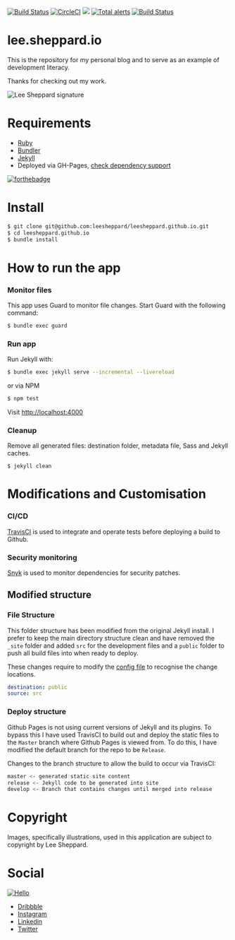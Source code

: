 [![Build Status](https://app.travis-ci.com/leesheppard/leesheppard.github.io.svg?branch=release)](https://app.travis-ci.com/leesheppard/leesheppard.github.io)
[![CircleCI](https://circleci.com/gh/leesheppard/leesheppard.github.io/tree/release.svg?style=svg)](https://circleci.com/gh/leesheppard/leesheppard.github.io/tree/release)
<a href="https://codeclimate.com/github/leesheppard/leesheppard.github.io"><img src="https://codeclimate.com/github/leesheppard/leesheppard.github.io/badges/gpa.svg" /></a>
[![Total alerts](https://img.shields.io/lgtm/alerts/g/leesheppard/leesheppard.github.io.svg?logo=lgtm&logoWidth=18)](https://lgtm.com/projects/g/leesheppard/leesheppard.github.io/alerts/)
[![Build Status](https://travis-ci.com/leesheppard/leesheppard.github.io.svg?branch=release)](https://travis-ci.com/leesheppard/leesheppard.github.io)

# lee.sheppard.io
This is the repository for my personal blog and to serve as an example of development literacy.

Thanks for checking out my work.

![Lee Sheppard signature](http://res.cloudinary.com/leesheppard/image/upload/v1496495524/Lee-Sheppard-Black_iv1j84.png)

# Requirements
- [Ruby](Gemfile#L2)
- [Bundler](https://bundler.io)
- [Jekyll](https://jekyllrb.com)
- Deployed via GH-Pages, [check dependency support](https://pages.github.com/versions/)

[![forthebadge](https://forthebadge.com/images/badges/made-with-ruby.svg)](https://forthebadge.com)

# Install
```bash
$ git clone git@github.com:leesheppard/leesheppard.github.io.git
$ cd leesheppard.github.io
$ bundle install
```

# How to run the app

### Monitor files

This app uses Guard to monitor file changes. Start Guard with the following command:

```bash
$ bundle exec guard
```

### Run app
Run Jekyll with:

```bash
$ bundle exec jekyll serve --incremental --livereload
```

or via NPM

```bash
$ npm test
```

Visit [http://localhost:4000](http://localhost:4000)

### Cleanup

Remove all generated files: destination folder, metadata file, Sass and Jekyll caches.

    $ jekyll clean

# Modifications and Customisation

### CI/CD
[TravisCI](https://travis-ci.com/github/leesheppard/leesheppard.github.io) is used to integrate and operate tests before deploying a build to Github.

### Security monitoring
[Snyk](https://snyk.io) is used to monitor dependencies for security patches.

## Modified structure

### File Structure
This folder structure has been modified from the original Jekyll install. I prefer to keep the main directory structure 
clean and have removed the `_site` folder and added `src` for the development files and a `public` folder to push all 
build files into when ready to deploy.

These changes require to modify the [config file](_config.yml) to recognise the change locations.
```yaml
destination: public
source: src
```

### Deploy structure
Github Pages is not using current versions of Jekyll and its plugins. To bypass this I have used TravisCI to build out 
and deploy the static files to the `Master` branch where Github Pages is viewed from. To do this, I have modified the 
default branch for the repo to be `Release`.

Changes to the branch structure to allow the build to occur via TravisCI:

```bash
master <- generated static site content
release <- Jekyll code to be generated into site
develop <- Branch that contains changes until merged into release
```

# Copyright
Images, specifically illustrations, used in this application are subject to copyright by Lee Sheppard.

# Social
[![Hello](https://img.shields.io/badge/Hello-%40leesheppard-blue.svg)](https://twitter.com/leesheppard)

- [Dribbble](https://dribbble.com/leesheppard)
- [Instagram](https://instagram.com/leesheppard)
- [Linkedin](https://www.linkedin.com/in/leesheppard)
- [Twitter](https://twitter.com/leesheppard)
